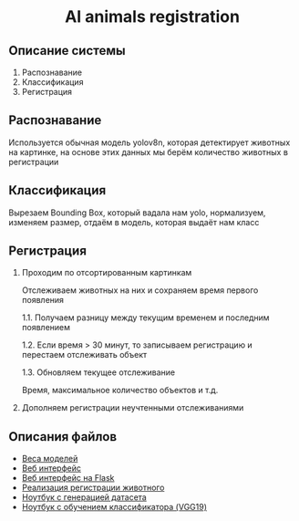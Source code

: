 <div align="center">
  <h1>
      AI animals registration
  </h1>
</div>

## Описание системы

1. Распознавание
2. Классификация
3. Регистрация

## Распознавание

Используется обычная модель yolov8n, которая детектирует животных на картинке,  на основе этих данных мы берём количество животных в регистрации

## Классификация

Вырезаем Bounding Box, который вадала нам yolo, нормализуем, изменяем размер, отдаём в модель, которая выдаёт нам класс

## Регистрация

1. Проходим по отсортированным картинкам

    Отслеживаем животных на них и сохраняем время первого появления

    1.1. Получаем разницу между текущим временем и последним появлением

    1.2. Если время > 30 минут, то записываем регистрацию и перестаем отслеживать объект

    1.3. Обновляем текущее отслеживание

    Время, максимальное количество объектов и т.д.

2. Дополняем регистрации неучтенными отслеживаниями

## Описания файлов

- [Веса моделей](https://drive.google.com/drive/folders/14YmiZmSwurXOYQR2_nHMRViu8XVVdHZ_?usp=sharing)
- [Веб интерфейс](https://github.com/llitone/ai-animals-tracking/blob/main/site)
- [Веб интерфейс на Flask](https://github.com/llitone/ai-animals-tracking/blob/main/site_flask)
- [Реализация регистрации животного](https://github.com/llitone/ai-animals-tracking/blob/main/site_flask/frames_tracker.py)
- [Ноутбук с генерацией датасета](https://github.com/llitone/ai-animals-tracking/blob/main/dataset_generation.ipynb)
- [Ноутбук с обучением классификатора (VGG19)](https://github.com/llitone/ai-animals-tracking/blob/main/classifier_fitting.ipynb)
